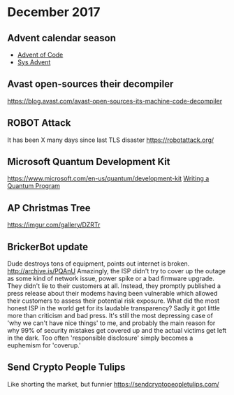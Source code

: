 # December 2017
## Advent calendar season

* [Advent of Code](http://adventofcode.com/2017)
* [Sys Advent](http://sysadvent.blogspot.ca/)


## Avast open-sources their decompiler
<https://blog.avast.com/avast-open-sources-its-machine-code-decompiler>

## ROBOT Attack
It has been X many days since last TLS disaster
<https://robotattack.org/>

## Microsoft Quantum Development Kit
<https://www.microsoft.com/en-us/quantum/development-kit>
[Writing a Quantum Program](https://docs.microsoft.com/en-us/quantum/quantum-writeaquantumprogram?view=qsharp-preview)

## AP Christmas Tree
<https://imgur.com/gallery/DZRTr>

## BrickerBot update
Dude destroys tons of equipment, points out internet is broken.
<http://archive.is/PQAnU>
	Amazingly, the ISP didn't try to cover up the outage as 
	  some kind of network issue, power spike or a bad firmware upgrade. They 
	  didn't lie to their customers at all. Instead, they promptly published 
	  a press release about their modems having been vulnerable which allowed 
	  their customers to assess their potential risk exposure. What did the 
	  most honest ISP in the world get for its laudable transparency? Sadly 
	  it got little more than criticism and bad press. It's still the most 
	  depressing case of 'why we can't have nice things' to me, and probably 
	  the main reason for why 99% of security mistakes get covered up and the 
	  actual victims get left in the dark. Too often 'responsible disclosure'
	  simply becomes a euphemism for 'coverup.'


## Send Crypto People Tulips
Like shorting the market, but funnier
<https://sendcryptopeopletulips.com/>

